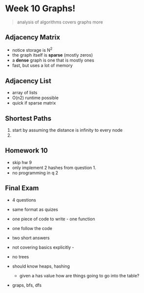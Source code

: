 # Week 10 Graphs!

> analysis of algorithms covers graphs more

## Adjacency Matrix
- notice storage is N<sup>2</sup>
- the graph itself is **sparse** (mostly zeros)
- a **dense** graph is one that is mostly ones
- fast, but uses a lot of memory

## Adjacency List
- array of lists
- O(n2) runtime possible
- quick if sparse matrix

## Shortest Paths
1. start by assuming the distance is infinity to every node
2. 

## Homework 10
- skip hw 9
- only implement 2 hashes from question 1.
- no programming in q 2

## Final Exam
- 4 questions
- same format as quizes
- one piece of code to write - one function
- one follow the code
- two short answers

- not covering basics explicitly - 
- no trees
- should know heaps, hashing
  - given a has value how are things going to go into the table?
- graps, bfs, dfs